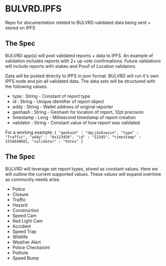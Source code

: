 # BULVRD.IPFS
Repo for documentation related to BULVRD validated data being sent + stored on IPFS

## The Spec
BULVRD app(s) will post validated reports + data to IPFS. An example of validation includes reports with 2+ up vote confirmations. Future validations will include reports with stakes and Proof of Location validators. 

Data will be posted directly to IPFS in json format. BULVRD will run it's own IPFS node and pin all validated data. The data sets will be structured with the following values:
- type : String - Constant of report type
- id : String - Unique identifier of report object
- addy : String - Wallet address of original reporter
- geohash : String - Geohash for location of report, 12pt precision
- timestamp : Long - Millisecond timestamp of report creation
- validator : String - Constant value of how report was validated

For a working example:
`
{
"geohash" : "dqcj4s6zwzsn",
"type" : "Traffic",
"addy" : "0x123456",
"id" : "12345",
"timestamp" : 1534640601,
"validator" : "Votes"
}
`

## The Spec
BULVRD will leverage set report types, stored as constant values. Here we will outline the current supported values. These values will expand overtime as community needs arise.

- Police
- Closure
- Traffic
- Hazard
- Construction
- Speed Cam
- Red Light Cam
- Accident
- Speed Trap
- Wildlife
- Weather Alert
- Police Checkpoint
- Pothole
- Speed Bump
